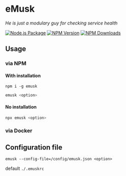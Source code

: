 # eMusk
_He is just a modulary guy for checking service health_

[![Node.js Package](https://github.com/j-catania/emusk/actions/workflows/npm-publish.yml/badge.svg)](https://github.com/j-catania/emusk/actions/workflows/npm-publish.yml)
[![NPM Version](https://img.shields.io/npm/v/emusk.svg)](https://npmjs.org/package/emusk)
[![NPM Downloads](https://img.shields.io/npm/dm/emusk.svg)](https://npmjs.org/package/emusk)

## Usage
### via NPM
#### With installation
```shell
npm i -g emusk
```
```sh
emusk <option>
``` 
#### No installation
```sh
npx emusk <option>
```
### via Docker

## Configuration file
```
emusk --config-file=/config/emusk.json <option>
```
default `./.emuskrc`
